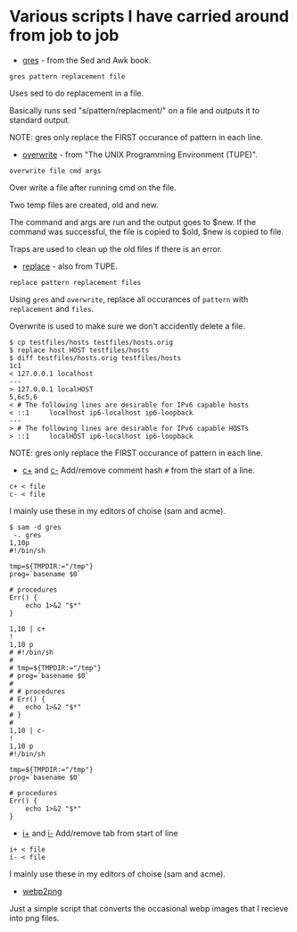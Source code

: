# Various scripts I have carried around from job to job

* [gres](gres) - from the Sed and Awk book. 

``` shell
gres pattern replacement file 
```

Uses sed to do replacement in a file. 

Basically runs sed "s/pattern/replacment/" on a file and outputs it to 
standard output.

NOTE: gres only replace the FIRST occurance of pattern in each line.

* [overwrite](overwrite) - from "The UNIX Programming Environment (TUPE)".

``` shell
overwrite file cmd args
```

Over write a file after running cmd on the file. 

Two temp files are created, old and new.

The command and args are run and the output goes to $new. If the command
was successful, the file is copied to $old, $new is copied to file.

Traps are used to clean up the old files if there is an error. 

* [replace](replace) - also from TUPE.

``` shell
replace pattern replacement files
```

Using `gres` and `overwrite`, replace all occurances of `pattern` with `replacement` and `files`.

Overwrite is used to make sure we don't accidently delete a file.

``` shell
$ cp testfiles/hosts testfiles/hosts.orig
$ replace host HOST testfiles/hosts
$ diff testfiles/hosts.orig testfiles/hosts
1c1
< 127.0.0.1	localhost
---
> 127.0.0.1	localHOST
5,6c5,6
< # The following lines are desirable for IPv6 capable hosts
< ::1     localhost ip6-localhost ip6-loopback
---
> # The following lines are desirable for IPv6 capable HOSTs
> ::1     localHOST ip6-localhost ip6-loopback
```

NOTE: gres only replace the FIRST occurance of pattern in each line.

* [c+](c+) and [c-](c-) Add/remove comment hash `#` from the start of a line.

``` shell
c+ < file
c- < file
```

I mainly use these in my editors of choise (sam and acme).

``` shell
$ sam -d gres
 -. gres
1,10p
#!/bin/sh

tmp=${TMPDIR:="/tmp"}
prog=`basename $0`

# procedures
Err() { 
	echo 1>&2 "$*" 
}

1,10 | c+
!
1,10 p 
# #!/bin/sh
# 
# tmp=${TMPDIR:="/tmp"}
# prog=`basename $0`
# 
# # procedures
# Err() { 
# 	echo 1>&2 "$*" 
# }
# 
1,10 | c-
!
1,10 p
#!/bin/sh

tmp=${TMPDIR:="/tmp"}
prog=`basename $0`

# procedures
Err() { 
	echo 1>&2 "$*" 
}
```
* [i+](i+) and [i-](i-) Add/remove tab from start of line

``` shell
i+ < file
i- < file
```

I mainly use these in my editors of choise (sam and acme).

* [webp2png](webp2pnig)

Just a simple script that converts the occasional webp images that I 
recieve into png files.

